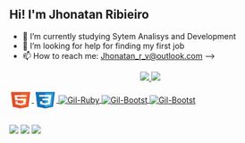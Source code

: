 ## Hi! I'm Jhonatan Ribieiro

- 🌱 I’m currently studying Sytem Analisys and Development 
- 🤔 I’m looking for help for finding my first job
- 📫 How to reach me: Jhonatan_r_v@outlook.com
-->
<div align="center">
    <a href="https://github.com/JhonatanRv">
    <img height="180em" src="https://github-readme-status.vercel.app/api?username=JhonatanRv&show_icons=true&theme=dark"/>
    <img height="180em" src="https://github-readme-stats.vercel.app/api/top-langs/?username=JhonatanRv&show_icons=true&theme=dark"/>
   </div>
  
  <div style="display: inline_block"><br>
  <img align="center" alt="Gil-HTML" height="30" width="40" src="https://raw.githubusercontent.com/devicons/devicon/master/icons/html5/html5-original.svg">
  <img align="center" alt="Gil-CSS" height="30" width="40" src="https://raw.githubusercontent.com/devicons/devicon/master/icons/css3/css3-original.svg">
  <img align="center" alt="Gil-Ruby" height="30" width="40" src="https://cdn.jsdelivr.net/gh/devicons/devicon/icons/ruby/ruby-plain.svg">
  <img align="center" alt="Gil-Bootst" height="30" width="40"src="https://cdn.jsdelivr.net/gh/devicons/devicon/icons/bootstrap/bootstrap-plain.svg" />
  <img align="center" alt="Gil-Bootst" height="30" width="40" src="https://cdn.jsdelivr.net/gh/devicons/devicon/icons/php/php-plain.svg" />
  </div>
  
  ##
  <div>
  <a target="_blank" href="https://www.instagram.com/jhoww_ribeiro/" target="_blank"><img src="https://img.shields.io/badge/-Instagram-%23E4405F?style=for-the-badge&logo=instagram&logoColor=white"></a>
  <a target="_blank" href = "mailto:jhonatan_r_v@outlook.com"><img src="https://img.shields.io/badge/-Gmail-%23333?style=for-the-badge&logo=gmail&logoColor=white"></a>
  <a target="_blank" href="https://www.linkedin.com/in/jhonatan-vieira7" target="_blank"><img src="https://img.shields.io/badge/-LinkedIn-%230077B5?style=for-the-badge&logo=linkedin&logoColor=white"></a> 
  </div>
